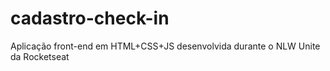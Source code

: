 # cadastro-check-in
 Aplicação front-end em HTML+CSS+JS desenvolvida durante o NLW Unite da Rocketseat
